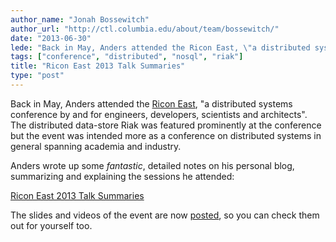 ```yaml
---
author_name: "Jonah Bossewitch"
author_url: "http://ctl.columbia.edu/about/team/bossewitch/"
date: "2013-06-30"
lede: "Back in May, Anders attended the Ricon East, \"a distributed systems conference by and for engineers, developers, scientists and architects\". The distributed data-store Riak was featured prominently at the conference but the event was intended more as a conference on distributed systems in general spanning academia and industry."
tags: ["conference", "distributed", "nosql", "riak"]
title: "Ricon East 2013 Talk Summaries"
type: "post"
---
```


<p>Back in May, Anders attended the <a href="http://ricon.io/east.html">Ricon East</a>, "a distributed systems conference by and for engineers, developers, scientists and architects".  The distributed data-store Riak was featured prominently at the conference but the event was intended more as a conference on distributed systems in general spanning academia and industry.</p>

<!--more-->

<p>Anders wrote up some <em>fantastic</em>, detailed notes on his personal blog, summarizing and explaining the sessions he attended:</p>

<p><a href="http://thraxil.org/users/anders/posts/2013/05/18/Ricon-East-2013-Talk-Summaries/">Ricon East 2013 Talk Summaries</a></p>

<p>The slides and videos of the event are now <a href="http://thraxil.org/users/anders/posts/2013/05/18/Ricon-East-2013-Talk-Summaries/">posted</a>, so you can check them out for yourself too.</p>
